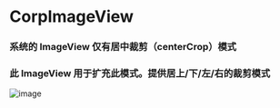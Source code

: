# CorpImageView



### 系统的 ImageView 仅有居中裁剪（centerCrop）模式
### 此 ImageView 用于扩充此模式。提供居上/下/左/右的裁剪模式
![image](https://raw.githubusercontent.com/lcokean/CropImageView/master/art/Screenshot.png)
